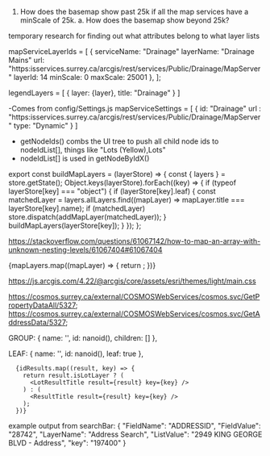 1. How does the basemap show past 25k if all the map services have a minScale of 25k.
    a. How does the basemap show beyond 25k? 

temporary research for finding out what attributes belong to what layer lists

mapServiceLayerIds = [
    {
        serviceName: "Drainage"
        layerName: "Drainage Mains"
        url: "https:isservices.surrey.ca/arcgis/rest/services/Public/Drainage/MapServer"
        layerId: 14
        minScale: 0
        maxScale: 25001
    },
];

legendLayers = [
    {
        layer: {layer},
        title: "Drainage"
    }
]

-Comes from config/Settings.js
mapServiceSettings = [
    {
        id: "Drainage"
        url : "https:isservices.surrey.ca/arcgis/rest/services/Public/Drainage/MapServer"
        type: "Dynamic"
    }
]

- getNodeIds() combs the UI tree to push all child node ids to nodeIdList[], things like "Lots (Yellow),Lots"
- nodeIdList[] is used in getNodeByIdX()

export const buildMapLayers = (layerStore) => {
  const { layers } = store.getState();
  Object.keys(layerStore).forEach((key) => {
    if (typeof layerStore[key] === "object") {
      if (layerStore[key].leaf) {
        const matchedLayer = layers.allLayers.find((mapLayer) => mapLayer.title === layerStore[key].name);
        if (matchedLayer) store.dispatch(addMapLayer(matchedLayer));
      }
      buildMapLayers(layerStore[key]);
    }
  });
};

https://stackoverflow.com/questions/61067142/how-to-map-an-array-with-unknown-nesting-levels/61067404#61067404

{mapLayers.map((mapLayer) => {
  return <LayerListItem key={mapLayer.ulid} mapLayer={mapLayer} />;
})}

https://js.arcgis.com/4.22/@arcgis/core/assets/esri/themes/light/main.css

https://cosmos.surrey.ca/external/COSMOSWebServices/cosmos.svc/GetPropertyDataAll/5327;
https://cosmos.surrey.ca/external/COSMOSWebServices/cosmos.svc/GetAddressData/5327;

GROUP:
{
  name: '',
  id: nanoid(),
  children: []
},

LEAF:
{
  name: '',
  id: nanoid(),
  leaf: true
},

      {idResults.map((result, key) => {
        return result.isLotLayer ? (
          <LotResultTitle result={result} key={key} />
        ) : (
          <ResultTitle result={result} key={key} />
        );
      })}


example output from searchBar: 
{
    "FieldName": "ADDRESSID",
    "FieldValue": "28742",
    "LayerName": "Address Search",
    "ListValue": "2949 KING GEORGE BLVD - Address",
    "key": "197400"
}
